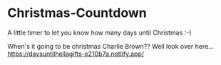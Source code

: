 # Christmas-Countdown
A little timer to let you know how many days until Christmas :-)

When's it going to be christmas Charlie Brown?? 
Well look over here... https://daysuntilhellagifts-e210b7a.netlify.app/
